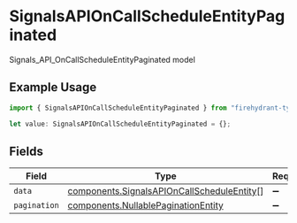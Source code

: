 # SignalsAPIOnCallScheduleEntityPaginated

Signals_API_OnCallScheduleEntityPaginated model

## Example Usage

```typescript
import { SignalsAPIOnCallScheduleEntityPaginated } from "firehydrant-typescript-sdk/models/components";

let value: SignalsAPIOnCallScheduleEntityPaginated = {};
```

## Fields

| Field                                                                                                    | Type                                                                                                     | Required                                                                                                 | Description                                                                                              |
| -------------------------------------------------------------------------------------------------------- | -------------------------------------------------------------------------------------------------------- | -------------------------------------------------------------------------------------------------------- | -------------------------------------------------------------------------------------------------------- |
| `data`                                                                                                   | [components.SignalsAPIOnCallScheduleEntity](../../models/components/signalsapioncallscheduleentity.md)[] | :heavy_minus_sign:                                                                                       | N/A                                                                                                      |
| `pagination`                                                                                             | [components.NullablePaginationEntity](../../models/components/nullablepaginationentity.md)               | :heavy_minus_sign:                                                                                       | N/A                                                                                                      |
